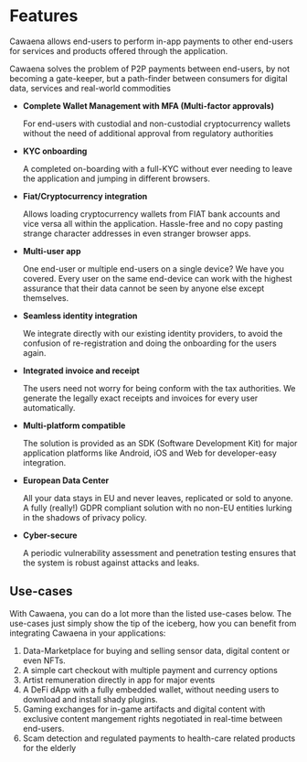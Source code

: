 # Features

Cawaena allows end-users to perform in-app payments to other end-users for services and products offered through the application.

Cawaena solves the problem of P2P payments between end-users, by not becoming a gate-keeper, but a path-finder between consumers for digital data, services and real-world commodities

- **Complete Wallet Management with MFA (Multi-factor approvals)**

    For end-users with custodial and non-custodial cryptocurrency wallets without the need of additional approval from regulatory authorities

- **KYC onboarding**

    A completed on-boarding with a full-KYC without ever needing to leave the application and jumping in different browsers.

- **Fiat/Cryptocurrency integration**

    Allows loading cryptocurrency wallets from FIAT bank accounts and vice versa all within the application. Hassle-free and no copy pasting strange character addresses in even stranger browser apps.

- **Multi-user app**

    One end-user or multiple end-users on a single device? We have you covered. Every user on the same end-device can work with the highest assurance that their data cannot be seen by anyone else except themselves.

- **Seamless identity integration**

    We integrate directly with our existing identity providers, to avoid the confusion of re-registration and doing the onboarding for the users again.

- **Integrated invoice and receipt**

    The users need not worry for being conform with the tax authorities. We generate the legally exact receipts and invoices for every user automatically.

- **Multi-platform compatible**

    The solution is provided as an SDK (Software Development Kit) for major application platforms like Android, iOS and Web for developer-easy integration.

- **European Data Center**

    All your data stays in EU and never leaves, replicated or sold to anyone. A fully (really!) GDPR compliant solution with no non-EU entities lurking in the shadows of privacy policy.

- **Cyber-secure**

    A periodic vulnerability assessment and penetration testing ensures that the system is robust against attacks and leaks.

## Use-cases

With Cawaena, you can do a lot more than the listed use-cases below. The use-cases just simply show the tip of the iceberg, how you can benefit from integrating Cawaena in your applications:

1. Data-Marketplace for buying and selling sensor data, digital content or even NFTs.
2. A simple cart checkout with multiple payment and currency options
3. Artist remuneration directly in app for major events
4. A DeFi dApp with a fully embedded wallet, without needing users to download and install shady plugins.
5. Gaming exchanges for in-game artifacts and digital content with exclusive content mangement rights negotiated in real-time between end-users.
6. Scam detection and regulated payments to health-care related products for the elderly
